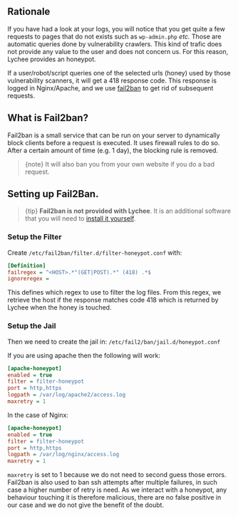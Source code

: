## Rationale

If you have had a look at your logs, you will notice that you get quite a few requests to pages that do not exists such as 
`wp-admin.php` _etc._ Those are automatic queries done by vulnerability crawlers.
This kind of trafic does not provide any value to the user and does not concern us.
For this reason, Lychee provides an honeypot.

If a user/robot/script queries one of the selected urls (honey) used by those vulnerability scanners, it will get a 418 response code.
This response is logged in Nginx/Apache, and we use [fail2ban](https://www.fail2ban.org/) to get rid of subsequent requests. 

## What is Fail2ban?

Fail2ban is a small service that can be run on your server to dynamically block clients before a request is executed.
It uses firewall rules to do so. After a certain amount of time (e.g. 1 day), the blocking rule is removed.

> {note} It will also ban you from your own website if you do a bad request.

## Setting up Fail2Ban.

> {tip} **Fail2ban is not provided with Lychee**. It is an additional software that you will need to [install it yourself](https://www.fail2ban.org/wiki/index.php/Downloads).

### Setup the Filter

Create `/etc/fail2ban/filter.d/filter-honeypot.conf` with:

```ini
[Definition]
failregex = ^<HOST>.*"(GET|POST).*" (418) .*$
ignoreregex =
```

This defines which regex to use to filter the log files.
From this regex, we retrieve the host if the response matches code 418 which is returned by Lychee when the honey is touched.

### Setup the Jail

Then we need to create the jail in:
`/etc/fail2/ban/jail.d/honeypot.conf`

If you are using apache then the following will work:
```ini
[apache-honeypot]
enabled = true
filter = filter-honeypot
port = http,https
logpath = /var/log/apache2/access.log
maxretry = 1
```
In the case of Nginx:
```ini
[apache-honeypot]
enabled = true
filter = filter-honeypot
port = http,https
logpath = /var/log/nginx/access.log
maxretry = 1
```

`maxretry` is set to 1 because we do not need to second guess those errors.
Fail2ban is also used to ban ssh attempts after multiple failures, in such case a higher number of retry is need.
As we interact with a honeypot, any behaviour touching it is therefore malicious, there are no false positive in our case
and we do not give the benefit of the doubt.